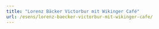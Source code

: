 ```yaml
---
title: "Lorenz Bäcker Victorbur mit Wikinger Café"
url: /esens/lorenz-baecker-victorbur-mit-wikinger-cafe/
---
```

